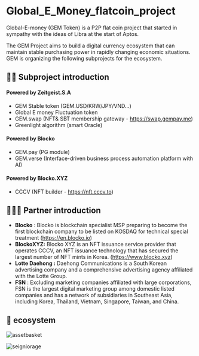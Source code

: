 # Global\_E\_Money\_flatcoin\_project

Global-E-money (GEM Token) is a P2P flat coin project that started in sympathy with the ideas of Libra at the start of Aptos.

The GEM Project aims to build a digital currency ecosystem that can maintain stable purchasing power in rapidly changing economic situations. GEM is organizing the following subprojects for the ecosystem.

## 👨‍🏫 Subproject introduction

#### Powered by Zeitgeist.S.A
- GEM Stable token (GEM.USD/KRW/JPY/VND…)
- Global E money Fluctuation token
- GEM.swap (NFT& SBT membership gateway - <https://swap.gempay.me>)
- Greenlight algorithm (smart Oracle)
#### Powered by Blocko
- GEM.pay (PG module)
- GEM.verse (Interface-driven business process automation platform with AI)
#### Powered by Blocko.XYZ
- CCCV (NFT builder - <https://nft.cccv.to>)

## 🧑‍🤝‍🧑 Partner introduction

- **Blocko** : Blocko is blockchain specialist MSP preparing to become the first blockchain company to be listed on KOSDAQ for technical special treatment (<https://en.blocko.io>)
- **BlockoXYZ:** Blocko XYZ is an NFT issuance service provider that operates CCCV, an NFT issuance technology that has secured the largest number of NFT mints in Korea. (<https://www.blocko.xyz>)
- **Lotte Daehong :** Daehong Communications is a South Korean advertising company and a comprehensive advertising agency affiliated with the Lotte Group.
- **FSN** : Excluding marketing companies affiliated with large corporations, FSN is the largest digital marketing group among domestic listed companies and has a network of subsidiaries in Southeast Asia, including Korea, Thailand, Vietnam, Singapore, Taiwan, and China. 

## 📝 ecosystem

![assetbasket](https://github.com/user-attachments/assets/e242c086-fb4e-4703-93e6-fc80f223bf35)

![seigniorage](https://github.com/user-attachments/assets/48c8d572-2f6d-4a5b-81e7-3d088a5dc436)

